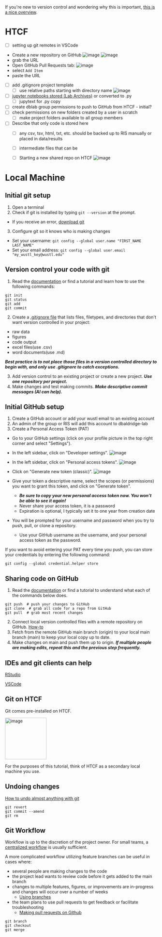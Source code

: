 If you're new to version control and wondering why this is important, 
[this is a nice overview](https://journals.plos.org/ploscompbiol/article?id=10.1371/journal.pcbi.1004668).

# HTCF
 - [ ] setting up git remotes in VSCode
- Create a new repository on GitHub
![image](https://github.com/user-attachments/assets/c3717bd2-1ce8-45de-a099-bfb4065bbabe)
![image](https://github.com/user-attachments/assets/8bbb2eee-5611-4ed8-9906-36196552882a)
- grab the URL
- Open GitHub Pull Requests tab:
![image](https://github.com/user-attachments/assets/262dc9c6-3b57-4a54-96ff-239f6165fd35)
- select `Add Item`
- paste the URL

 - [ ] add .gitignore project template
   - [ ] use relative paths starting with directory name ![image](https://github.com/user-attachments/assets/5b57769c-b632-47d4-aed1-cc3f228b43c8)

 - [ ] [jupyter notebooks stored (Lab Archives)](https://help.labarchives.com/hc/en-us/articles/11780569021972-Jupyter-Integration) or converted to .py
   - [ ] jupytext for .py copy 
 - [ ] create dblab group permissions to push to GitHub from HTCF - initial?
 - [ ] check permissions on new folders created by a user in scratch
   - [ ] make project folders available to all group members
 - [ ] Describe that only code is stored here
   - [ ] any csv, tsv, html, txt, etc. should be backed up to RIS manually or placed in data/results
   - [ ] intermediate files that can be
      
   - [ ] Starting a new shared repo on HTCF ![image](https://github.com/user-attachments/assets/5d86ef56-9f36-4c9c-b6e7-5fd6184499ed)


# Local Machine
## Initial git setup
1. Open a terminal
2. Check if git is installed by typing `git --version` at the prompt.
  - If you receive an error, [download git](https://git-scm.com/downloads) 
3. Configure git so it knows who is making changes
  - Set your username: `git config --global user.name "FIRST_NAME LAST_NAME"`
  - Set your email address: `git config --global user.email "my_wustl_key@wustl.edu"`
    
## Version control your code with git

1. Read the [documentation](https://git-scm.com/docs) or find a tutorial and learn how to use the following commands:
```
git init 
git status
git add
git commit
```
2. Create a [.gitignore file](https://docs.github.com/en/get-started/getting-started-with-git/ignoring-files)
that lists files, filetypes, and directories that don't want version controlled in your project:
- raw data
- figures
- code output
- excel files(use .csv)
- word documents(use .md)
  
***Best practice is to not place those files in a version controlled directory to begin with,
and only use .gitignore to catch exceptions.***

3. Add version control to an existing project or create a new project. ***Use one repository per project.***
4. Make changes and test making commits. ***Make descriptive commit messages (AI can help).***

## Initial GitHub setup
1. Create a GitHub account or add your wustl email to an existing account
2. An admin of the group or RIS will add this account to dbaldridge-lab
3. Create a Personal Access Token (PAT)
  - Go to your GitHub settings (click on your profile picture in the top right corner and select "Settings").
  - In the left sidebar, click on "Developer settings". ![image](https://github.com/dbaldridge-lab/htcf/assets/50468813/c4a32562-6686-4ed2-b8f4-47fe5d233ead)

  - In the left sidebar, click on "Personal access tokens". ![image](https://github.com/dbaldridge-lab/htcf/assets/50468813/1eecf8e5-7d13-4e01-86b7-68353c1b17ec)

  - Click on "Generate new token (classic)". ![image](https://github.com/dbaldridge-lab/htcf/assets/50468813/0f57ad98-b16b-4884-a07c-416c15edae2c)

  - Give your token a descriptive name, select the scopes (or permissions) you want to grant this token, and click on "Generate token".
    - ***Be sure to copy your new personal access token now. You won’t be able to see it again!***
    - Never share your access token, it is a password
    - Expiration is optional, I typically set it to one year from creation date
  - You will be prompted for your username and password when you try to push, pull, or clone a repository.
    - Use your GitHub username as the username, and your personal access token as the password.

If you want to avoid entering your PAT every time you push, you can store your credentials by entering the following command: 

`git config --global credential.helper store`

## Sharing code on GitHub
1. Read the [documentation](https://git-scm.com/docs) or find a tutorial to understand what each of the commands below does.
```
git push  # push your changes to GitHub
git clone  # grab all code for a repo from GitHub
git pull  # grab most recent changes
```
2. Connect local version controlled files with a remote repository on GitHub.
[How-to](https://docs.github.com/en/get-started/getting-started-with-git/managing-remote-repositories)
3. Fetch from the remote GitHub main branch (origin) to your local main branch (main) to keep your local copy up to date.
4. Make changes on main and push them up to origin. ***If multiple people are making edits, repeat this and the previous step frequently.***

## IDEs and git clients can help
[RStudio](https://happygitwithr.com/usage-intro)

[VSCode](https://code.visualstudio.com/docs/sourcecontrol/intro-to-git#_open-a-git-repository)

## Git on HTCF
Git comes pre-installed on HTCF.

<img width="137" alt="image" src="https://github.com/dbaldridge-lab/htcf/assets/50468813/969da79e-01e9-4c68-a9aa-29397c1e4c97">

For the purposes of this tutorial, think of HTCF as a secondary local machine you use.

## Undoing changes
[How to undo almost anything with git](https://github.blog/2015-06-08-how-to-undo-almost-anything-with-git/)
```
git revert
git commit --amend
git rm
```

## Git Workflow
Workflow is up to the discretion of the project owner. For small teams, a [centralized workflow](https://anything-git.readthedocs.io/en/latest/git_workflow.html) is usually sufficient. 

A more complicated workflow utilizing feature branches can be useful in cases where:
- several people are making changes to the code
- the project lead wants to review code before it gets added to the main branch
- changes to multiple features, figures, or improvements are in-progress and changes will occur over a number of weeks
  - [Using branches](https://www.atlassian.com/git/tutorials/using-branches)
- the team plans to use pull requests to get feedback or facilitate troubleshooting
  - [Making pull requests on Github](https://docs.github.com/en/get-started/start-your-journey/hello-world)
  
```
git branch
git checkout
git merge
```
